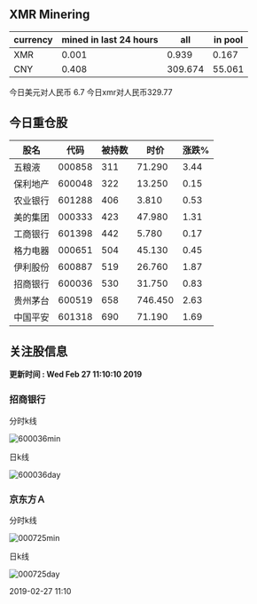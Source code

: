 ## XMR Minering

|currency|mined in last 24 hours|all|in pool|
|---|---|---|---|
|XMR|0.001|0.939|0.167|
|CNY|0.408|309.674|55.061|

今日美元对人民币 6.7	今日xmr对人民币329.77


## 今日重仓股 

|股名|代码|被持数|时价|涨跌%|
|---|---|---|---|---|
|五粮液|000858|311|71.290|3.44|
|保利地产|600048|322|13.250|0.15|
|农业银行|601288|406|3.810|0.53|
|美的集团|000333|423|47.980|1.31|
|工商银行|601398|442|5.780|0.17|
|格力电器|000651|504|45.130|0.45|
|伊利股份|600887|519|26.760|1.87|
|招商银行|600036|530|31.750|0.83|
|贵州茅台|600519|658|746.450|2.63|
|中国平安|601318|690|71.190|1.69|

## 关注股信息
**更新时间 : Wed Feb 27 11:10:10 2019**
### 招商银行 
分时k线

![600036min](http://image.sinajs.cn/newchart/min/n/sh600036.gif)

日k线

![600036day](http://image.sinajs.cn/newchart/daily/n/sh600036.gif)

### 京东方Ａ 
分时k线

![000725min](http://image.sinajs.cn/newchart/min/n/sz000725.gif)

日k线

![000725day](http://image.sinajs.cn/newchart/daily/n/sz000725.gif)

2019-02-27 11:10